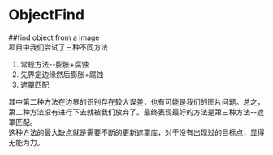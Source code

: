 # ObjectFind
##find object from a image  
项目中我们尝试了三种不同方法
1. 常规方法--膨胀+腐蚀  
2. 先界定边缘然后膨胀+腐蚀  
3. 遮罩匹配  

其中第二种方法在边界的识别存在较大误差，也有可能是我们的图片问题。总之，第二种方法没有进行下去就被我们放弃了。最终表现最好的方法是第三种方法--遮罩匹配。  
这种方法的最大缺点就是需要不断的更新遮罩库，对于没有出现过的目标点，显得无能为力。

